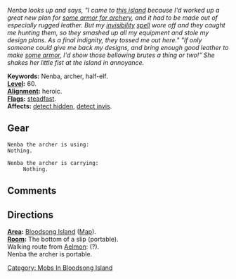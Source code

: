 *Nenba looks up and says, "I came to [this
island](:Category:_Bloodsong_Island "wikilink") because I'd worked up a
great new plan for [some armor for
archery](Leather_Of_Crecy "wikilink"), and it had to be made out of
especially rugged leather. But my [invisibility](Invis "wikilink")
[spell](:Category:_Spells "wikilink") wore off and they caught me
hunting them, so they smashed up all my equipment and stole my design
plans. As a final indignity, they tossed me out here." "If only someone
could give me back my designs, and bring enough good leather to make
[some armor](Leather_Of_Crecy "wikilink"), I'd show those bellowing
brutes a thing or two!" She shakes her little fist at the island in
annoyance.*

**Keywords:** Nenba, archer, half-elf.  
**[Level](Level "wikilink"):** 60.  
**[Alignment](Alignment "wikilink"):** heroic.  
**[Flags](:Category:_Mob_Types "wikilink"):**
[steadfast](Sentinel_Mobs "wikilink").  
**Affects:** [detect hidden](Detect_Hidden "wikilink"), [detect
invis](Detect_Invis "wikilink").  

## Gear

`Nenba the archer is using:`  
`Nothing.`

`Nenba the archer is carrying:`  
`     Nothing.`

## Comments

## Directions

**[Area](:Category:_Areas "wikilink"):** [Bloodsong
Island](:Category:_Bloodsong_Island "wikilink")
([Map](Bloodsong_Island_Map "wikilink")).  
**[Room](:Category:_Rooms "wikilink"):** The bottom of a slip
(portable).  
Walking route from [Aelmon](Aelmon "wikilink"): (?).  
Nenba the archer is portable.  

[Category: Mobs In Bloodsong
Island](Category:_Mobs_In_Bloodsong_Island "wikilink")
